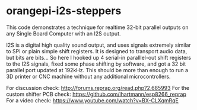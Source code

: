 # orangepi-i2s-steppers

This code demonstrates a technique for realtime 32-bit parallel outputs on any Single Board Computer with an I2S output.

I2S is a digital high quality sound output, and uses signals extremely similar to SPI or plain simple shift registers. It is designed to transport audio data, but bits are bits... So here I hooked up 4 serial-in paralllel-out shift registers to the I2S signals, fixed some phase shifting by software, and got a 32 bit parallel port updated at 192kHz. This should be more than enough to run a 3D printer or CNC machine without any additional microcontrollers.

For discussion check: http://forums.reprap.org/read.php?2,685993
For the custom shifter PCB check: https://github.com/lhartmann/esp8266_reprap
For a video check: https://www.youtube.com/watch?v=BX-CLXqmRqE
